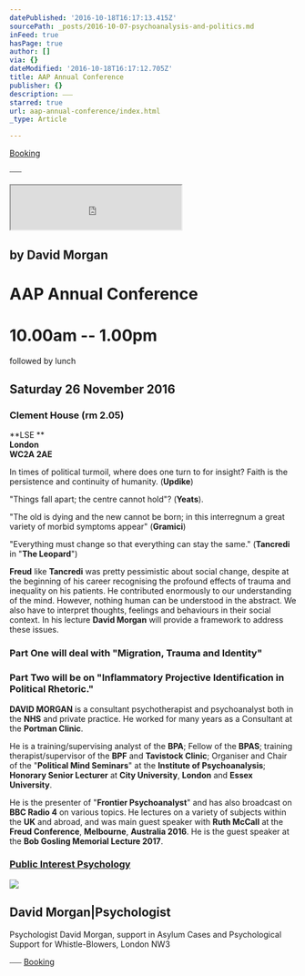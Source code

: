 ```yaml
---
datePublished: '2016-10-18T16:17:13.415Z'
sourcePath: _posts/2016-10-07-psychoanalysis-and-politics.md
inFeed: true
hasPage: true
author: []
via: {}
dateModified: '2016-10-18T16:17:12.705Z'
title: AAP Annual Conference
publisher: {}
description: ⎯⎯⎯
starred: true
url: aap-annual-conference/index.html
_type: Article

---
```

[Booking][0]

⎯⎯⎯

<iframe src="https://the-grid.github.io/ed-userhtml/?g=eJyzKS5IzFMoLqnMSbVVSkpMzk4vyi_NS9FNzs_JL7JVdrMAQSU7mwxDO5vikqL8vHS7gOLK5Iz8xLzEnMrizGIFG32oOExeITEvBYtoQH5OZklmcjFCRh9kqD7IAXYAwX4v4A" height="78" style=""></iframe>

## by **David Morgan**

# **AAP Annual Conference**

# 10.00am -- 1.00pm   
followed by lunch

## **Saturday 26 November 2016**

### **Clement House (rm 2.05)**  
**LSE **  
**London**  
**WC2A 2AE**

In times of political turmoil, where does one turn to for insight? Faith is the persistence and continuity of humanity. (**Updike**)

"Things fall apart; the centre cannot hold"? (**Yeats**).

"The old is dying and the new cannot be born; in this interregnum a great variety of morbid symptoms appear" (**Gramici**)

"Everything must change so that everything can stay the same." (**Tancredi** in "**The Leopard**")

**Freud** like **Tancredi** was pretty pessimistic about social change, despite at the beginning of his career recognising the profound effects of trauma and inequality on his patients. He contributed enormously to our understanding of the mind. However, nothing human can be understood in the abstract. We also have to interpret thoughts, feelings and behaviours in their social context. In his lecture **David Morgan** will provide a framework to address these issues.

### **Part One** will deal with "**Migration, Trauma and Identity**"

### **Part Two** will be on "**Inflammatory Projective Identification in Political Rhetoric.**"

**DAVID MORGAN** is a consultant psychotherapist and psychoanalyst both in the **NHS** and private practice. He worked for many years as a Consultant at the **Portman Clinic**.

He is a training/supervising analyst of the **BPA**; Fellow of the **BPAS**; training therapist/supervisor of the **BPF** and **Tavistock Clinic**; Organiser and Chair of the "**Political Mind Seminars**" at the **Institute of Psychoanalysis**; **Honorary Senior Lecturer** at **City University**, **London** and **Essex University**.

He is the presenter of "**Frontier Psychoanalyst**" and has also broadcast on **BBC Radio 4** on various topics. He lectures on a variety of subjects within the **UK** and abroad, and was main guest speaker with **Ruth McCall** at the **Freud Conference**, **Melbourne**, **Australia 2016**. He is the guest speaker at the **Bob Gosling Memorial Lecture 2017**.

### [Public Interest Psychology][1]

<article style=""><img src="https://s3-us-west-2.amazonaws.com/the-grid-img/p/fa19000f8b85c8cb83ea9d706c934d2a91438dcf.png" /><h1>David Morgan|Psychologist</h1><p>Psychologist David Morgan, support in Asylum Cases and Psychological Support for Whistle-Blowers, London NW3</p></article>

⎯⎯⎯
[Booking][0]

[0]: http://aapmembers.org/booking
[1]: http://www.publicinterestpsychology.co.uk/ "Public Interest Psychology"